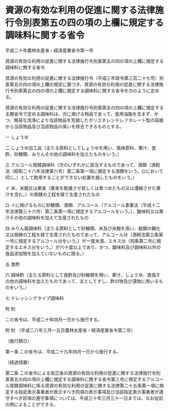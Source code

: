 # 資源の有効な利用の促進に関する法律施行令別表第五の四の項の上欄に規定する調味料に関する省令

平成二十年農林水産省・経済産業省令第一号

資源の有効な利用の促進に関する法律施行令別表第五の四の項の上欄に規定する調味料に関する省令

資源の有効な利用の促進に関する法律施行令（平成三年政令第三百二十七号）別表第五の四の項の上欄の規定に基づき、資源の有効な利用の促進に関する法律施行令別表第五の四の項の上欄に規定する調味料に関する省令を次のように定める。

資源の有効な利用の促進に関する法律施行令別表第五の四の項の上欄に規定する主務省令で定める調味料は、次に掲げる物品であって、食用油脂を含まず、かつ、簡易な洗浄により当該物品を充塡したポリエチレンテレフタレート製の容器から当該物品及び当該物品の臭いを除去できるものとする。

一 しょうゆ

二 しょうゆ加工品（主たる原料としてしょうゆを用い、風味原料、果汁、食酢、砂糖類、みりんその他の調味料を加えたものをいう。）

三 アルコール発酵調味料（次のいずれかに該当するものであって、酒類（酒税法（昭和二十八年法律第六号）第二条第一項に規定する酒類をいう。ロにおいて同じ。）として飲用することができない処置を施したものをいう。）

イ 米、米麹又は果実（果実を乾燥させ若しくは煮つめたもの又は濃縮させた果汁を含む。）の発酵の工程を経て生産されたもの

ロ イに掲げるものに砂糖類、酒類、アルコール（アルコール事業法（平成十二年法律第三十六号）第二条第一項に規定するアルコールをいう。）、酸味料又は果汁その他の調味料を加えて生産されたもの

四 みりん風調味料（主たる原料として砂糖類、米及び米麹を用い、穀類の糖化又は発酵の工程を経て生産されたものであって、アルコール分（酒税法第三条第一号に規定するアルコール分をいう。）が一度未満、エキス分（同条第二号に規定するエキス分をいう。）が六十度以上であり、かつ、酸味料及び調味料以外の食品添加物を加えていないものに限る。）

五 食酢

六 調味酢（主たる原料として食酢及び砂糖類を用い、果汁、しょうゆ、食塩その他の調味料を加えたものであって、主としてすし、酢の物及び漬物に用いるものをいう。）

七 ドレッシングタイプ調味料

附 則

この省令は、平成二十年四月一日から施行する。

附 則 （平成二八年三月一五日農林水産省・経済産業省令第二号）

（施行期日）

第一条 この省令は、平成二十九年四月一日から施行する。

（経過措置）

第二条 この省令による改正後の資源の有効な利用の促進に関する法律施行令別表第五の四の項の上欄に規定する調味料に関する省令第三号に規定するアルコール発酵調味料に係る資源の有効な利用の促進に関する法律第二十五条第一項に規定する指定表示事業者が表示すべき同項の表示事項及び当該指定表示事業者が遵守すべき同項の遵守事項については、平成三十年三月三十一日までは、なお従前の例によることができる。
